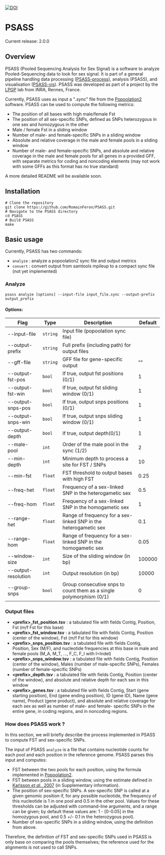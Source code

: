 [![DOI](https://zenodo.org/badge/DOI/10.5281/zenodo.2615936.svg)](https://doi.org/10.5281/zenodo.2615936)

# PSASS

Current release: 2.0.0

## Overview

PSASS (Pooled Sequencing Analysis for Sex Signal) is a software to analyze Pooled-Sequencing data to look for sex signal. It is part of a general pipeline handling data processing ([PSASS-process](https://github.com/RomainFeron/PSASS-process)), analysis (PSASS), and visualisation ([PSASS-vis](https://github.com/RomainFeron/PSASS-vis)). PSASS was developed as part of a project by the [LPGP](https://www6.rennes.inra.fr/lpgp/) lab from INRA, Rennes, France.

Currently, PSASS uses as input a "*.sync*" file from the [Popoolation2](https://sourceforge.net/projects/popoolation2/) software. PSASS can be used to compute the following metrics:

- The position of all bases with high male/female Fst
- The position of all sex-specific SNPs, defined as SNPs heterozygous in one sex and homozygous in the other
- Male / female Fst in a sliding window
- Number of male- and female-specific SNPs in a sliding window
- Absolute and relative coverage in the male and female pools in a sliding window
- Number of male- and female-specific SNPs, and absolute and relative coverage in the male and female pools for all genes in a provided GFF, with separate metrics for coding and noncoding elements (may not work with some GFFs as this format has no true standard)

A more detailed README will be available soon.

## Installation

```
# Clone the repository
git clone https://github.com/RomainFeron/PSASS.git
# Navigate to the PSASS directory
cd PSASS
# Build PSASS
make
```

## Basic usage

Currently, PSASS has two commands:

- `analyze` : analyze a popoolation2 sync file and output metrics
- `convert` : convert output from samtools mpileup to a compact sync file (not yet implemented)

### Analyze

```
psass analyze [options] --input-file input_file.sync --output-prefix output_prefix
```

#### Options:

Flag | Type | Description | Default |
-----|------|-------------|---------|
--input-file         |  `string`  |  Input file (popoolation sync file)                                   |        |
--output-prefix      |  `string`  |  Full prefix (including path) for output files                        |        |
--gff-file           |  `string`  |  GFF file for gene-specific output                                    | ""     |
--output-fst-pos     |  `bool`    |  If true, output fst positions (0/1)                                  | 1      |
--output-fst-win     |  `bool`    |  If true, output fst sliding window (0/1)                             | 1      |
--output-snps-pos    |  `bool`    |  If true, output snps positions (0/1)                                 | 1      |
--output-snps-win    |  `bool`    |  If true, output snps sliding window (0/1)                            | 1      |
--output-depth       |  `bool`    |  If true, output depth(0/1)                                           | 1      |
--male-pool          |  `int`     |  Order of the male pool in the sync (1/2)                             | 2      |
--min-depth          |  `int`     |  Minimum depth to process a site for FST / SNPs                       | 10     |
--min-fst            |  `float`   |  FST threshold to output bases with high FST                          | 0.25   |
--freq-het           |  `float`   |  Frequency of a sex-linked SNP in the heterogametic sex               | 0.5    |
--freq-hom           |  `float`   |  Frequency of a sex-linked SNP in the homogametic sex                 | 1      |
--range-het          |  `float`   |  Range of frequency for a sex-linked SNP in the heterogametic sex     | 0.1    |
--range-hom          |  `float`   |  Range of frequency for a sex-linked SNP in the homogametic sex       | 0.05   |
--window-size        |  `int`     |  Size of the sliding window (in bp)                                   | 100000 |
--output-resolution  |  `int`     |  Output resolution (in bp)                                            | 10000  |
--group-snps         |  `bool`    |  Group consecutive snps to count them as a single polymorphism (0/1)  | 0      |


### Output files

- **<prefix\>_fst_position.tsv** : a tabulated file with fields Contig, Position, Fst (m/f Fst for this base)
- **<prefix\>_fst_window.tsv** : a tabulated file with fields Contig, Position (center of the window), Fst (m/f Fst for this window)
- **<prefix\>_snps_position.tsv** : a tabulated file with fields Contig, Position, Sex (M/F), and nucleotide frequencies at this base in male and female pools (M_A, M_T, ..., F_C, F_I with I=Indel)
- **<prefix\>_snps_window.tsv** : a tabulated file with fields Contig, Position (center of the window), Males (number of male-specific SNPs), Females (number of female-specific SNPs)
- **<prefix\>_depth.tsv** : a tabulated file with fields Contig, Position (center of the window), and absolute and relative depth for each sex in this window
- **<prefix\>_genes.tsv** : a tabulated file with fields Contig, Start (gene starting position), End (gene ending position), ID (gene ID), Name (gene name), Product (gene product), and absolute and relative coverage for each sex as well as number of male- and female- specific SNPs in the entire gene, in coding regions, and in noncoding regions.


### How does PSASS work ?

In this section, we will briefly describe the process implemented in PSASS to compute FST and sex-specific SNPs.

The input of PSASS `analyze` is a file that contains nucleotide counts for each pool and each position in the reference genome. PSASS parses this input and computes:

* FST between the two pools for each position, using the formula implemented in [Popoolation2](https://academic.oup.com/bioinformatics/article/27/24/3435/306737).
* FST between pools in a sliding window, using the estimate defined in [Karlsson *et al.*, 2007](https://www.nature.com/articles/ng.2007.10) (in Supplementary information).
* The position of sex-specific SNPs. A sex-specific SNP is called at a given genomic position if, for any possible nucleotide, the frequency of this nucleotide is 1 in one pool and 0.5 in the other pool. Values for these thresholds can be adjusted with command-line arguments, and a range can be given; by default these values are: 1 - [0-0.05] in the homozygous pool, and 0.5 +/- 0.1 in the heterozygous pool).
* Number of sex-specific SNPs in a sliding window, using the definition from above.

Therefore, the definition of FST and sex-specific SNPs used in PSASS is only base on comparing the pools themselves; the reference used for the alignments is not used to call SNPs.
